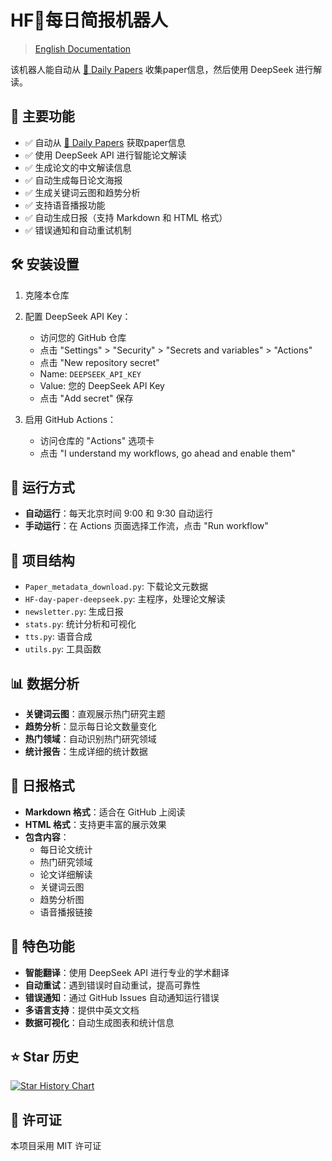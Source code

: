 # HF🤗每日简报机器人
> [English Documentation](README.md)

该机器人能自动从 [🤗 Daily Papers](https://huggingface.co/papers) 收集paper信息，然后使用 DeepSeek 进行解读。

## 🚀 主要功能

- ✅ 自动从 [🤗 Daily Papers](https://huggingface.co/papers) 获取paper信息
- ✅ 使用 DeepSeek API 进行智能论文解读
- ✅ 生成论文的中文解读信息
- ✅ 自动生成每日论文海报
- ✅ 生成关键词云图和趋势分析
- ✅ 支持语音播报功能
- ✅ 自动生成日报（支持 Markdown 和 HTML 格式）
- ✅ 错误通知和自动重试机制

## 🛠️ 安装设置

1. 克隆本仓库

2. 配置 DeepSeek API Key：
   - 访问您的 GitHub 仓库
   - 点击 "Settings" > "Security" > "Secrets and variables" > "Actions"
   - 点击 "New repository secret"
   - Name: `DEEPSEEK_API_KEY`
   - Value: 您的 DeepSeek API Key
   - 点击 "Add secret" 保存

3. 启用 GitHub Actions：
   - 访问仓库的 "Actions" 选项卡
   - 点击 "I understand my workflows, go ahead and enable them"

## 🔄 运行方式

- **自动运行**：每天北京时间 9:00 和 9:30 自动运行
- **手动运行**：在 Actions 页面选择工作流，点击 "Run workflow"

## 📁 项目结构

- `Paper_metadata_download.py`: 下载论文元数据
- `HF-day-paper-deepseek.py`: 主程序，处理论文解读
- `newsletter.py`: 生成日报
- `stats.py`: 统计分析和可视化
- `tts.py`: 语音合成
- `utils.py`: 工具函数

## 📊 数据分析

- **关键词云图**：直观展示热门研究主题
- **趋势分析**：显示每日论文数量变化
- **热门领域**：自动识别热门研究领域
- **统计报告**：生成详细的统计数据

## 📝 日报格式

- **Markdown 格式**：适合在 GitHub 上阅读
- **HTML 格式**：支持更丰富的展示效果
- **包含内容**：
  - 每日论文统计
  - 热门研究领域
  - 论文详细解读
  - 关键词云图
  - 趋势分析图
  - 语音播报链接

## 🎯 特色功能

- **智能翻译**：使用 DeepSeek API 进行专业的学术翻译
- **自动重试**：遇到错误时自动重试，提高可靠性
- **错误通知**：通过 GitHub Issues 自动通知运行错误
- **多语言支持**：提供中英文文档
- **数据可视化**：自动生成图表和统计信息

## ⭐ Star 历史

[![Star History Chart](https://api.star-history.com/svg?repos=2404589803/hf-daily-paper-newsletter-chinese&type=Date)](https://star-history.com/#2404589803/hf-daily-paper-newsletter-chinese&Date)

## 📄 许可证

本项目采用 MIT 许可证 